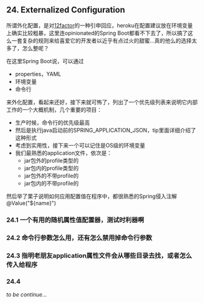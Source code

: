 ## 24. Externalized Configuration

所谓外化配置，是对[12factor](https://12factor.net/zh_cn/)的一种引申回应，heroku在配置建议放在环境变量上确实比较粗暴，这里连opinionated的Spring Boot都看不下去了，所以搞了这么一套复杂的规则来给喜爱它的开发者以近乎有点过火的甜蜜...真的他么的选择太多了，怎么整呢？

在这里Spring Boot说，可以通过

+ properties，YAML
+ 环境变量
+ 命令行

来外化配置，看起来还好，接下来就可怖了，列出了一个优先级列表来说明它内部工作的一个大概机制，几个重要的项目：

+ 生产时候，命令行的优先级最高
+ 然后是执行java启动前的SPRING_APPLICATION_JSON，tip里面详细介绍了这种形式
+ 考虑到实用性，接下来一个可以记住是OS级的环境变量
+ 我们最熟悉的application文件，依次是：
  - jar包外的profile类型的
  - jar包内的profile类型的
  - jar包外的不带profile的
  - jar包内的不带profile的

然后举了栗子说明如何应用配置值在程序中，都很熟悉的Spring侵入注解@Value("${name}")

### 24.1 一个有用的随机属性值配置器，测试时利器啊

### 24.2 命令行参数怎么用，还有怎么禁用掉命令行参数

### 24.3 指明老朋友application属性文件会从哪些目录去找，或者怎么传入给程序

### 24.4 

_to be continue..._
